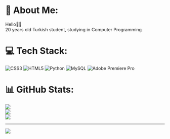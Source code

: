 # 💫 About Me:
Hello👋🏻<br>20 years old Turkish student, studying in Computer Programming


# 💻 Tech Stack:
![CSS3](https://img.shields.io/badge/css3-%231572B6.svg?style=for-the-badge&logo=css3&logoColor=white) ![HTML5](https://img.shields.io/badge/html5-%23E34F26.svg?style=for-the-badge&logo=html5&logoColor=white) ![Python](https://img.shields.io/badge/python-3670A0?style=for-the-badge&logo=python&logoColor=ffdd54) ![MySQL](https://img.shields.io/badge/mysql-%2300f.svg?style=for-the-badge&logo=mysql&logoColor=white) ![Adobe Premiere Pro](https://img.shields.io/badge/Adobe%20Premiere%20Pro-9999FF.svg?style=for-the-badge&logo=Adobe%20Premiere%20Pro&logoColor=white)
# 📊 GitHub Stats:
![](https://github-readme-stats.vercel.app/api?username=ibrahimkocal&theme=blue-green&hide_border=false&include_all_commits=false&count_private=false)<br/>
![](https://github-readme-streak-stats.herokuapp.com/?user=ibrahimkocal&theme=blue-green&hide_border=false)<br/>
![](https://github-readme-stats.vercel.app/api/top-langs/?username=ibrahimkocal&theme=blue-green&hide_border=false&include_all_commits=false&count_private=false&layout=compact)

---
[![](https://visitcount.itsvg.in/api?id=ibrahimkocal&icon=0&color=0)](https://visitcount.itsvg.in)

<!-- Proudly created with GPRM ( https://gprm.itsvg.in ) -->
